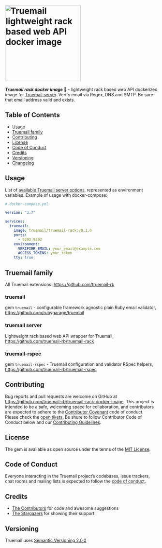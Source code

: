 # <img src='https://repository-images.githubusercontent.com/243022570/c3ae4600-57ef-11ea-9cb1-73cb7b0d580c' height='250' alt='Truemail lightweight rack based web API docker image' />

***Truemail rack docker image*** :whale: - lightweight rack based web API dockerized image for [Truemail server](https://github.com/truemail-rb/truemail-rack). Verify email via Regex, DNS and SMTP. Be sure that email address valid and exists.

## Table of Contents

- [Usage](#usage)
- [Truemail family](#truemail-family)
- [Contributing](#contributing)
- [License](#license)
- [Code of Conduct](#code-of-conduct)
- [Credits](#credits)
- [Versioning](#versioning)
- [Changelog](CHANGELOG.md)

## Usage

List of [available Truemail server options](https://github.com/truemail-rb/truemail-rack/blob/master/README.md#usage), represented as environment variables. Example of usage with docker-compose:

```yml
# docker-compose.yml

version: "3.7"

services:
  truemail:
    image: truemail/truemail-rack:v0.1.0
    ports:
      - 9292:9292
    environment:
      VERIFIER_EMAIL: your_email@example.com
      ACCESS_TOKENS: your_token
    tty: true
```

## Truemail family

All Truemail extensions: https://github.com/truemail-rb

### truemail

gem `truemail` - configurable framework agnostic plain Ruby email validator, https://github.com/rubygarage/truemail

### truemail server

Lightweight rack based web API wrapper for Truemail, https://github.com/truemail-rb/truemail-rack

### truemail-rspec

gem `truemail-rspec` - Truemail configuration and validator RSpec helpers, https://github.com/truemail-rb/truemail-rspec

## Contributing

Bug reports and pull requests are welcome on GitHub at https://github.com/truemail-rb/truemail-rack-docker-image. This project is intended to be a safe, welcoming space for collaboration, and contributors are expected to adhere to the [Contributor Covenant](http://contributor-covenant.org) code of conduct. Please check the [open tikets](https://github.com/truemail-rb/truemail-rack-docker-image/issues). Be shure to follow Contributor Code of Conduct below and our [Contributing Guidelines](CONTRIBUTING.md).

## License

The gem is available as open source under the terms of the [MIT License](https://opensource.org/licenses/MIT).

## Code of Conduct

Everyone interacting in the Truemail project’s codebases, issue trackers, chat rooms and mailing lists is expected to follow the [code of conduct](CODE_OF_CONDUCT.md).

## Credits

- [The Contributors](https://github.com/truemail-rb/truemail-rack-docker-image/graphs/contributors) for code and awesome suggestions
- [The Stargazers](https://github.com/truemail-rb/truemail-rack-docker-image/stargazers) for showing their support

## Versioning

Truemail uses [Semantic Versioning 2.0.0](https://semver.org)

